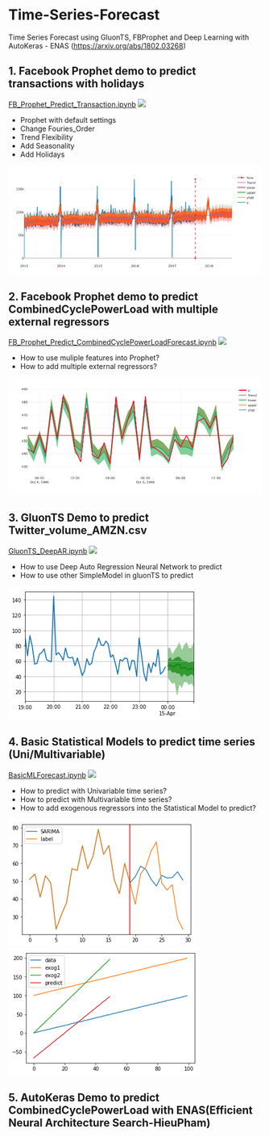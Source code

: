 # Time-Series-Forecast
Time Series Forecast using GluonTS, FBProphet and Deep Learning with AutoKeras - ENAS (https://arxiv.org/abs/1802.03268)
## 1. Facebook Prophet demo to predict transactions with holidays
[FB_Prophet_Predict_Transaction.ipynb](./FB_Prophet_Predict_Transaction.ipynb) [<img src="https://www.python.org/static/favicon.ico"  width=16>](https://www.python.org/static/favicon.ico)
* Prophet with default settings
* Change Fouries_Order
* Trend Flexibility
* Add Seasonality
* Add Holidays

![Predict 1 Year transaction ahead](/images/1YearTracsaction.png)
## 2. Facebook Prophet demo to predict CombinedCyclePowerLoad with multiple external regressors
[FB_Prophet_Predict_CombinedCyclePowerLoadForecast.ipynb](./FB_Prophet_CombinedCyclePowerLoad_Forecast.ipynb) [<img src="https://www.python.org/static/favicon.ico"  width=16>](https://www.python.org/static/favicon.ico)
* How to use muliple features into Prophet?
* How to add multiple external regressors?

![Predict 36 hours ahead](/images/36Hours.png)
## 3. GluonTS Demo to predict Twitter_volume_AMZN.csv
[GluonTS_DeepAR.ipynb](./GluonTS_DeepAR.ipynb) [<img src="https://www.python.org/static/favicon.ico"  width=16>](https://www.python.org/static/favicon.ico)
* How to use Deep Auto Regression Neural Network to predict
* How to use other SimpleModel in gluonTS to predict

![Predict next 12 data ahead](/images/GluonTS_Forecast.png)
## 4. Basic Statistical Models to predict time series (Uni/Multivariable)
[BasicMLForecast.ipynb](./BasicMLForecast.ipynb) [<img src="https://www.python.org/static/favicon.ico"  width=16>](https://www.python.org/static/favicon.ico)
* How to predict with Univariable time series?
* How to predict with Multivariable time series?
* How to add exogenous regressors into the Statistical Model to predict?

![SARIMA](/images/SARIMA.png)
![SARIMAX](/images/SARIMAX.png)
## 5. AutoKeras Demo to predict CombinedCyclePowerLoad with ENAS(Efficient Neural Architecture Search-HieuPham)




